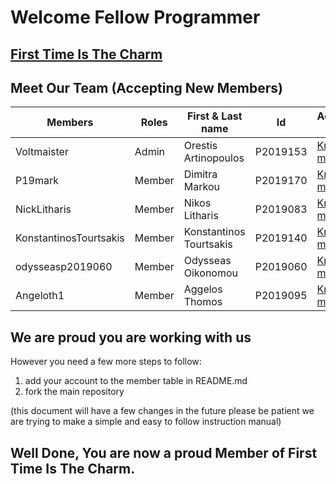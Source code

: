 # Welcome Fellow Programmer
## [First Time Is The Charm](https://github.com/First-Time-is-the-Charm)
## Meet Our Team (Accepting New Members)


|Members|Roles|First & Last name| Id |Account link|
|-------|-----|-----------------|-----------|-------|
|Voltmaister|Admin| Orestis Artinopoulos|P2019153|[Know me!](https://github.com/voltmaister)|
|P19mark|Member|Dimitra Markou|P2019170|[Know me!](https://github.com/p19mark)|
|NickLitharis|Member|Nikos Litharis|P2019083|[Know me!](https://github.com/NickLitharis)|
|KonstantinosTourtsakis|Member|Konstantinos Tourtsakis|P2019140|[Know me!](https://github.com/KonstantinosTourtsakis)|
|odysseasp2019060|Member|Odysseas Oikonomou|P2019060|[Know me!](https://github.com/odysseasp2019060/)|
|Angeloth1|Member|Aggelos Thomos|P2019095|[Know me!](https://github.com/Angeloth1)|

## We are proud you are working with us
However you need a few more steps to follow:

1. add your account to the member table in README.md
2. fork the main repository

(this document will have a few changes in the future please be patient we are trying to make a simple and easy to follow instruction manual)

## Well Done, You are now a proud Member of First Time Is The Charm.
